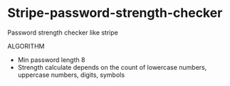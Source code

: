 # Stripe-password-strength-checker
Password strength checker like stripe

ALGORITHM
* Min password length 8
* Strength calculate depends on the count of lowercase numbers,
uppercase numbers, digits, symbols

